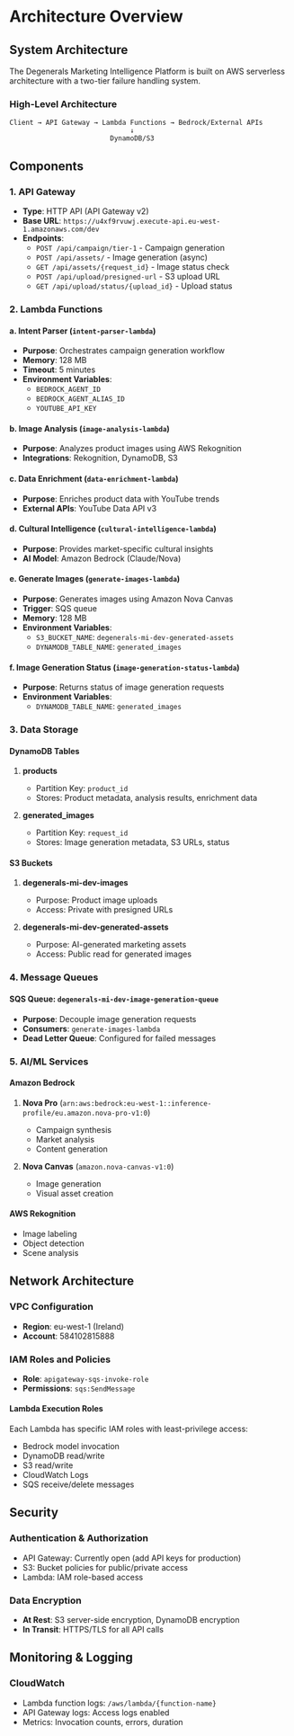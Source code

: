 # Architecture Overview

## System Architecture

The Degenerals Marketing Intelligence Platform is built on AWS serverless architecture with a two-tier failure handling system.

### High-Level Architecture

```
Client → API Gateway → Lambda Functions → Bedrock/External APIs
                              ↓
                         DynamoDB/S3
```

## Components

### 1. API Gateway
- **Type**: HTTP API (API Gateway v2)
- **Base URL**: `https://u4xf9rvuwj.execute-api.eu-west-1.amazonaws.com/dev`
- **Endpoints**:
  - `POST /api/campaign/tier-1` - Campaign generation
  - `POST /api/assets/` - Image generation (async)
  - `GET /api/assets/{request_id}` - Image status check
  - `POST /api/upload/presigned-url` - S3 upload URL
  - `GET /api/upload/status/{upload_id}` - Upload status

### 2. Lambda Functions

#### a. Intent Parser (`intent-parser-lambda`)
- **Purpose**: Orchestrates campaign generation workflow
- **Memory**: 128 MB
- **Timeout**: 5 minutes
- **Environment Variables**:
  - `BEDROCK_AGENT_ID`
  - `BEDROCK_AGENT_ALIAS_ID`
  - `YOUTUBE_API_KEY`

#### b. Image Analysis (`image-analysis-lambda`)
- **Purpose**: Analyzes product images using AWS Rekognition
- **Integrations**: Rekognition, DynamoDB, S3

#### c. Data Enrichment (`data-enrichment-lambda`)
- **Purpose**: Enriches product data with YouTube trends
- **External APIs**: YouTube Data API v3

#### d. Cultural Intelligence (`cultural-intelligence-lambda`)
- **Purpose**: Provides market-specific cultural insights
- **AI Model**: Amazon Bedrock (Claude/Nova)

#### e. Generate Images (`generate-images-lambda`)
- **Purpose**: Generates images using Amazon Nova Canvas
- **Trigger**: SQS queue
- **Memory**: 128 MB
- **Environment Variables**:
  - `S3_BUCKET_NAME`: `degenerals-mi-dev-generated-assets`
  - `DYNAMODB_TABLE_NAME`: `generated_images`

#### f. Image Generation Status (`image-generation-status-lambda`)
- **Purpose**: Returns status of image generation requests
- **Environment Variables**:
  - `DYNAMODB_TABLE_NAME`: `generated_images`

### 3. Data Storage

#### DynamoDB Tables
1. **products**
   - Partition Key: `product_id`
   - Stores: Product metadata, analysis results, enrichment data

2. **generated_images**
   - Partition Key: `request_id`
   - Stores: Image generation metadata, S3 URLs, status

#### S3 Buckets
1. **degenerals-mi-dev-images**
   - Purpose: Product image uploads
   - Access: Private with presigned URLs

2. **degenerals-mi-dev-generated-assets**
   - Purpose: AI-generated marketing assets
   - Access: Public read for generated images

### 4. Message Queues

#### SQS Queue: `degenerals-mi-dev-image-generation-queue`
- **Purpose**: Decouple image generation requests
- **Consumers**: `generate-images-lambda`
- **Dead Letter Queue**: Configured for failed messages

### 5. AI/ML Services

#### Amazon Bedrock
1. **Nova Pro** (`arn:aws:bedrock:eu-west-1::inference-profile/eu.amazon.nova-pro-v1:0`)
   - Campaign synthesis
   - Market analysis
   - Content generation

2. **Nova Canvas** (`amazon.nova-canvas-v1:0`)
   - Image generation
   - Visual asset creation

#### AWS Rekognition
- Image labeling
- Object detection
- Scene analysis

## Network Architecture

### VPC Configuration
- **Region**: eu-west-1 (Ireland)
- **Account**: 584102815888

### IAM Roles and Policies

- **Role**: `apigateway-sqs-invoke-role`
- **Permissions**: `sqs:SendMessage`

#### Lambda Execution Roles
Each Lambda has specific IAM roles with least-privilege access:
- Bedrock model invocation
- DynamoDB read/write
- S3 read/write
- CloudWatch Logs
- SQS receive/delete messages

## Security

### Authentication & Authorization
- API Gateway: Currently open (add API keys for production)
- S3: Bucket policies for public/private access
- Lambda: IAM role-based access

### Data Encryption
- **At Rest**: S3 server-side encryption, DynamoDB encryption
- **In Transit**: HTTPS/TLS for all API calls

## Monitoring & Logging

### CloudWatch
- Lambda function logs: `/aws/lambda/{function-name}`
- API Gateway logs: Access logs enabled
- Metrics: Invocation counts, errors, duration